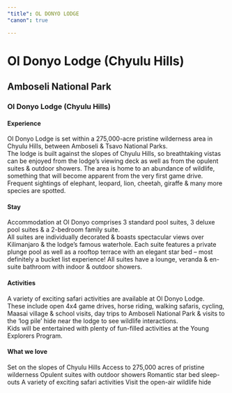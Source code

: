 ```yaml
---
"title": OL DONYO LODGE
"canon": true

---
```


# Ol Donyo Lodge (Chyulu Hills)
## Amboseli National Park
### Ol Donyo Lodge (Chyulu Hills)

#### Experience
Ol Donyo Lodge is set within a 275,000-acre pristine wilderness area in Chyulu Hills, between Amboseli &amp; Tsavo National Parks.  
The lodge is built against the slopes of Chyulu Hills, so breathtaking vistas can be enjoyed from the lodge’s viewing deck as well as from the opulent suites &amp; outdoor showers.
The area is home to an abundance of wildlife, something that will become apparent from the very first game drive.  Frequent sightings of elephant, leopard, lion, cheetah, giraffe &amp; many more species are spotted.

#### Stay
Accommodation at Ol Donyo comprises 3 standard pool suites, 3 deluxe pool suites &amp; a 2-bedroom family suite.  
All suites are individually decorated &amp; boasts spectacular views over Kilimanjaro &amp; the lodge’s famous waterhole.  Each suite features a private plunge pool as well as a rooftop terrace with an elegant star bed – most definitely a bucket list experience!
All suites have a lounge, veranda &amp; en-suite bathroom with indoor &amp; outdoor showers.

#### Activities
A variety of exciting safari activities are available at Ol Donyo Lodge.  
These include open 4x4 game drives, horse riding, walking safaris, cycling, Maasai village &amp; school visits, day trips to Amboseli National Park &amp; visits to the ‘log pile’ hide near the lodge to see wildlife interactions.  
Kids will be entertained with plenty of fun-filled activities at the Young Explorers Program.


#### What we love
Set on the slopes of Chyulu Hills
Access to 275,000 acres of pristine wilderness
Opulent suites with outdoor showers
Romantic star bed sleep-outs
A variety of exciting safari activities
Visit the open-air wildlife hide